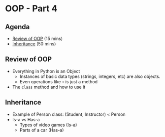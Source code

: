 # OOP - Part 4


## Agenda

* [Review of OOP](#review-of-oop) (15 mins)
* [Inheritance](#inheritance) (50 mins)

## Review of OOP

* Everything in Python is an Object
  * Instances of basic data types (strings, integers, etc) are also objects.
  * Even operations like `+` is just a method
* The `class` method and how to use it

## Inheritance

* Example of Person class: (Student, Instructor) < Person
* Is-a vs Has-a
  * Types of video games (Is-a)
  * Parts of a car (Has-a)

